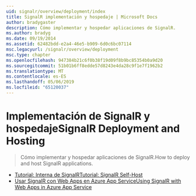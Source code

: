 ```yaml
---
uid: signalr/overview/deployment/index
title: SignalR implementación y hospedaje | Microsoft Docs
author: bradygaster
description: Cómo implementar y hospedar aplicaciones de SignalR.
ms.author: bradyg
ms.date: 09/19/2014
ms.assetid: 62482bdd-e2a4-46e5-b909-6d0c6bc07114
msc.legacyurl: /signalr/overview/deployment
msc.type: chapter
ms.openlocfilehash: 947384b21c6f0b38f19d09f8b9bc85354b0a9d20
ms.sourcegitcommit: 51b01b6ff8edde57d8243e4da28c9f1e7f1962b2
ms.translationtype: MT
ms.contentlocale: es-ES
ms.lasthandoff: 05/06/2019
ms.locfileid: "65120037"
---
```

# <a name="signalr-deployment-and-hosting"></a><span data-ttu-id="3813f-103">Implementación de SignalR y hospedaje</span><span class="sxs-lookup"><span data-stu-id="3813f-103">SignalR Deployment and Hosting</span></span>

> <span data-ttu-id="3813f-104">Cómo implementar y hospedar aplicaciones de SignalR.</span><span class="sxs-lookup"><span data-stu-id="3813f-104">How to deploy and host SignalR applications.</span></span>

- [<span data-ttu-id="3813f-105">Tutorial: Interna de SignalR</span><span class="sxs-lookup"><span data-stu-id="3813f-105">Tutorial: SignalR Self-Host</span></span>](tutorial-signalr-self-host.md)
- [<span data-ttu-id="3813f-106">Usar SignalR con Web Apps en Azure App Service</span><span class="sxs-lookup"><span data-stu-id="3813f-106">Using SignalR with Web Apps in Azure App Service</span></span>](using-signalr-with-azure-web-sites.md)
